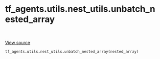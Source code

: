 <div itemscope itemtype="http://developers.google.com/ReferenceObject">
<meta itemprop="name" content="tf_agents.utils.nest_utils.unbatch_nested_array" />
<meta itemprop="path" content="Stable" />
</div>

# tf_agents.utils.nest_utils.unbatch_nested_array

<table class="tfo-notebook-buttons tfo-api" align="left">
</table>

<a target="_blank" href="https://github.com/tensorflow/agents/tree/master/tf_agents/utils/nest_utils.py">View
source</a>

``` python
tf_agents.utils.nest_utils.unbatch_nested_array(nested_array)
```



<!-- Placeholder for "Used in" -->
